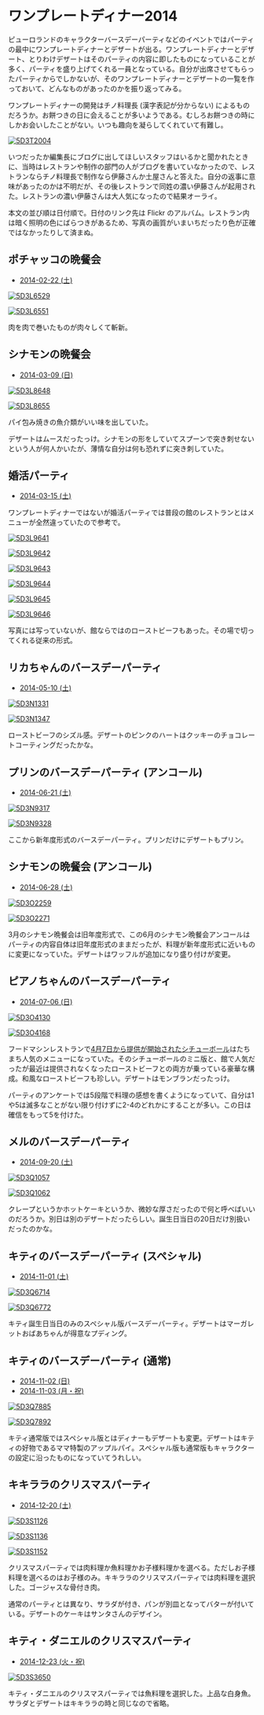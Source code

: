 ﻿# ワンプレートディナー2014

ピューロランドのキャラクターバースデーパーティなどのイベントではパーティの最中にワンプレートディナーとデザートが出る。ワンプレートディナーとデザート、とりわけデザートはそのパーティの内容に即したものになっていることが多く、パーティを盛り上げてくれる一員となっている。自分が出席させてもらったパーティからでしかないが、そのワンプレートディナーとデザートの一覧を作っておいて、どんなものがあったのかを振り返ってみる。

ワンプレートディナーの開発はチノ料理長 (漢字表記が分からない) によるものだろうか。お餅つきの日に会えることが多いようである。むしろお餅つきの時にしかお会いしたことがない。いつも趣向を凝らしてくれていて有難し。

[![5D3T2004](https://farm9.staticflickr.com/8654/16278312695_66f8a23d40.jpg)](https://www.flickr.com/photos/ohtake_tomohiro/16278312695)

いつだったか編集長にブログに出してほしいスタッフはいるかと聞かれたときに、当時はレストランや制作の部門の人がブログを書いていなかったので、レストランならチノ料理長で制作なら伊藤さんか土屋さんと答えた。自分の返事に意味があったのかは不明だが、その後レストランで同姓の濃い伊藤さんが起用された。レストランの濃い伊藤さんは大人気になったので結果オーライ。

本文の並び順は日付順で。日付のリンク先は Flickr のアルバム。レストラン内は暗く照明の色にばらつきがあるため、写真の画質がいまいちだったり色が正確ではなかったりして済まぬ。

## ポチャッコの晩餐会

* [2014-02-22 (土)](http://www.flickr.com/photos/ohtake_tomohiro/sets/72157641398471705/)

[![5D3L6529](https://farm8.staticflickr.com/7363/12717978533_a6d34af90f.jpg)](https://www.flickr.com/photos/ohtake_tomohiro/12717978533)

[![5D3L6551](https://farm6.staticflickr.com/5481/12717977663_45e2a6fa40.jpg)](https://www.flickr.com/photos/ohtake_tomohiro/12717977663)

肉を肉で巻いたものが肉々しくて斬新。

## シナモンの晩餐会

* [2014-03-09 (日)](https://www.flickr.com/photos/ohtake_tomohiro/sets/72157642153182915/)

[![5D3L8648](https://farm8.staticflickr.com/7357/13062059573_d9443b6d16.jpg)](https://www.flickr.com/photos/ohtake_tomohiro/13062059573)

[![5D3L8655](https://farm3.staticflickr.com/2037/13062258904_4f1be9b6db.jpg)](https://www.flickr.com/photos/ohtake_tomohiro/13062258904)

パイ包み焼きの魚介類がいい味を出していた。

デザートはムースだったっけ。シナモンの形をしていてスプーンで突き刺せないという人が何人かいたが、薄情な自分は何も恐れずに突き刺していた。

## 婚活パーティ

* [2014-03-15 (土)](https://www.flickr.com/photos/ohtake_tomohiro/sets/72157642430993203/)

ワンプレートディナーではないが婚活パーティでは普段の館のレストランとはメニューが全然違っていたので参考で。

[![5D3L9641](http://farm4.staticflickr.com/3795/13189957054_850e35a982.jpg)](http://www.flickr.com/photos/ohtake_tomohiro/13189957054/)

[![5D3L9642](http://farm8.staticflickr.com/7217/13189665005_ee83f532cb.jpg)](http://www.flickr.com/photos/ohtake_tomohiro/13189665005/)

[![5D3L9643](http://farm8.staticflickr.com/7376/13189768173_d961fbc890.jpg)](http://www.flickr.com/photos/ohtake_tomohiro/13189768173/)

[![5D3L9644](http://farm3.staticflickr.com/2719/13189767063_8c644f1c88.jpg)](http://www.flickr.com/photos/ohtake_tomohiro/13189767063/)

[![5D3L9645](http://farm3.staticflickr.com/2720/13189660545_cc2f286dfd.jpg)](http://www.flickr.com/photos/ohtake_tomohiro/13189660545/)

[![5D3L9646](http://farm3.staticflickr.com/2751/13189764373_b181950cc3.jpg)](http://www.flickr.com/photos/ohtake_tomohiro/13189764373/)

写真には写っていないが、館ならではのローストビーフもあった。その場で切ってくれる従来の形式。

## リカちゃんのバースデーパーティ

* [2014-05-10 (土)](https://www.flickr.com/photos/ohtake_tomohiro/sets/72157644638968534/)

[![5D3N1331](https://farm8.staticflickr.com/7384/13981946978_fb7dae1de1.jpg)](https://www.flickr.com/photos/ohtake_tomohiro/13981946978)

[![5D3N1347](https://farm8.staticflickr.com/7304/14168585435_55656d7412.jpg)](https://www.flickr.com/photos/ohtake_tomohiro/14168585435)

ローストビーフのシズル感。デザートのピンクのハートはクッキーのチョコレートコーティングだったかな。

## プリンのバースデーパーティ (アンコール)

* [2014-06-21 (土)](https://www.flickr.com/photos/ohtake_tomohiro/sets/72157645288476284/) 

[![5D3N9317](https://farm6.staticflickr.com/5313/14287585857_227edf393b.jpg)](https://www.flickr.com/photos/ohtake_tomohiro/14287585857)

[![5D3N9328](https://farm3.staticflickr.com/2937/14494162143_fb9ef34aa7.jpg)](https://www.flickr.com/photos/ohtake_tomohiro/14494162143)

ここから新年度形式のバースデーパーティ。プリンだけにデザートもプリン。

## シナモンの晩餐会 (アンコール)

* [2014-06-28 (土)](https://www.flickr.com/photos/ohtake_tomohiro/sets/72157645407019826/)

[![5D3O2259](https://farm6.staticflickr.com/5538/14363286920_970fc7fe49.jpg)](https://www.flickr.com/photos/ohtake_tomohiro/14363286920)

[![5D3O2271](https://farm4.staticflickr.com/3920/14526861966_b347ca3fb7.jpg)](https://www.flickr.com/photos/ohtake_tomohiro/14526861966)

3月のシナモン晩餐会は旧年度形式で、この6月のシナモン晩餐会アンコールはパーティの内容自体は旧年度形式のままだったが、料理が新年度形式に近いものに変更になっていた。デザートはワッフルが追加になり盛り付けが変更。

## ピアノちゃんのバースデーパーティ

* [2014-07-06 (日)](https://www.flickr.com/photos/ohtake_tomohiro/sets/72157645202136409/)

[![5D3O4130](https://farm6.staticflickr.com/5524/14597620466_a810428dd5.jpg)](https://www.flickr.com/photos/ohtake_tomohiro/14597620466)

[![5D3O4168](https://farm4.staticflickr.com/3860/14433956838_fe27bfd860.jpg)](https://www.flickr.com/photos/ohtake_tomohiro/14433956838)

フードマシンレストランで[4月7日から提供が開始されたシチューボール](https://twitter.com/ohtaket/status/453117564910960640)はたちまち人気のメニューになっていた。そのシチューボールのミニ版と、館で人気だったが最近は提供されなくなったローストビーフとの両方が乗っている豪華な構成。和風なローストビーフも珍しい。デザートはモンブランだったっけ。

パーティのアンケートでは5段階で料理の感想を書くようになっていて、自分は1や5は滅多なことがない限り付けずに2-4のどれかにすることが多い。この日は確信をもって5を付けた。

## メルのバースデーパーティ

* [2014-09-20 (土)](https://www.flickr.com/photos/ohtake_tomohiro/sets/72157647951299465/)

[![5D3Q1057](https://farm4.staticflickr.com/3899/15145212937_26bc45860f.jpg)](https://www.flickr.com/photos/ohtake_tomohiro/15145212937)

[![5D3Q1062](https://farm3.staticflickr.com/2943/15328579771_f4b1133f8d.jpg)](https://www.flickr.com/photos/ohtake_tomohiro/15328579771)

クレープというかホットケーキというか、微妙な厚さだったので何と呼べばいいのだろうか。別日は別のデザートだったらしい。誕生日当日の20日だけ別扱いだったのかな。

## キティのバースデーパーティ (スペシャル)

* [2014-11-01 (土)](https://www.flickr.com/photos/ohtake_tomohiro/sets/72157646960360113/)

[![5D3Q6714](https://farm8.staticflickr.com/7548/15601910598_e321224007.jpg)](https://www.flickr.com/photos/ohtake_tomohiro/15601910598)

[![5D3Q6772](https://farm6.staticflickr.com/5602/15167876843_f798f590b8.jpg)](https://www.flickr.com/photos/ohtake_tomohiro/15167876843)

キティ誕生日当日のみのスペシャル版バースデーパーティ。デザートはマーガレットおばあちゃんが得意なプディング。

## キティのバースデーパーティ (通常)

* [2014-11-02 (日)](https://www.flickr.com/photos/ohtake_tomohiro/sets/72157648878195777/)
* [2014-11-03 (月・祝)](https://www.flickr.com/photos/ohtake_tomohiro/sets/72157649300287962/)

[![5D3Q7885](https://farm6.staticflickr.com/5613/15767171776_8e90751bfa.jpg)](https://www.flickr.com/photos/ohtake_tomohiro/15767171776)

[![5D3Q7892](https://farm8.staticflickr.com/7567/15767171496_1ff70014cb.jpg)](https://www.flickr.com/photos/ohtake_tomohiro/15767171496)

キティ通常版ではスペシャル版とはディナーもデザートも変更。デザートはキティの好物であるママ特製のアップルパイ。スペシャル版も通常版もキャラクターの設定に沿ったものになっていてうれしい。

## キキララのクリスマスパーティ

* [2014-12-20 (土)](https://www.flickr.com/photos/ohtake_tomohiro/sets/72157649649640047/)

[![5D3S1126](https://farm9.staticflickr.com/8678/16144976726_26b8164b6b.jpg)](https://www.flickr.com/photos/ohtake_tomohiro/16144976726)

[![5D3S1136](https://farm8.staticflickr.com/7575/15983330888_647e409984.jpg)](https://www.flickr.com/photos/ohtake_tomohiro/15983330888)

[![5D3S1152](https://farm8.staticflickr.com/7520/16168889901_f25b6f2e56.jpg)](https://www.flickr.com/photos/ohtake_tomohiro/16168889901)

クリスマスパーティでは肉料理か魚料理かお子様料理かを選べる。ただしお子様料理を選べるのはお子様のみ。キキララのクリスマスパーティでは肉料理を選択した。ゴージャスな骨付き肉。

通常のパーティとは異なり、サラダが付き、パンが別皿となってバターが付いている。デザートのケーキはサンタさんのデザイン。

## キティ・ダニエルのクリスマスパーティ

* [2014-12-23 (火・祝)](https://www.flickr.com/photos/ohtake_tomohiro/sets/72157649661529180/)

[![5D3S3650](https://farm9.staticflickr.com/8648/15986985410_24b76fa374.jpg)](https://www.flickr.com/photos/ohtake_tomohiro/15986985410)

キティ・ダニエルのクリスマスパーティでは魚料理を選択した。上品な白身魚。サラダとデザートはキキララの時と同じなので省略。
